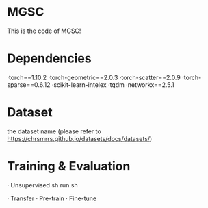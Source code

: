 # MGSC

This is the code of MGSC!

# Dependencies

·torch==1.10.2
·torch-geometric==2.0.3
·torch-scatter==2.0.9
·torch-sparse==0.6.12
·scikit-learn-intelex
·tqdm
·networkx==2.5.1

# Dataset 
  the dataset name (please refer to https://chrsmrrs.github.io/datasets/docs/datasets/)
  
# Training & Evaluation

· Unsupervised
  sh run.sh


· Transfer
   · Pre-train
   · Fine-tune
   
